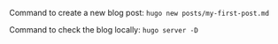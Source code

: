 Command to create a new blog post:
`hugo new posts/my-first-post.md`

Command to check the blog locally:
`hugo server -D`
